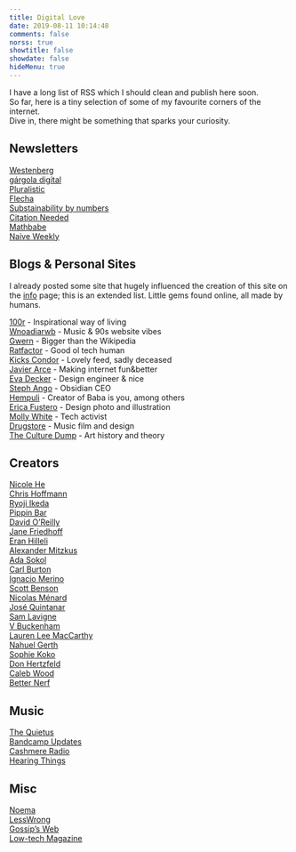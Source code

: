 ```yaml
---
title: Digital Love
date: 2019-08-11 10:14:48
comments: false
norss: true
showtitle: false
showdate: false
hideMenu: true
---
```


I have a long list of RSS which I should clean and publish here soon.  
So far, here is a tiny selection of some of my favourite corners of the internet.  
Dive in, there might be something that sparks your curiosity. 

## Newsletters

[Westenberg](https://joanwestenberg.com/)\
[gárgola digital](https://gargoladigital.substack.com/)\
[Pluralistic](https://pluralistic.net/)\
[Flecha](https://carmenpacheco.es/flecha-archivo/)\
[Substainability by numbers](https://www.sustainabilitybynumbers.com/)\
[Citation Needed](https://www.citationneeded.news//)\
[Mathbabe](https://mathbabe.org/)\
[Naive Weekly](https://www.naiveweekly.com/)

## Blogs & Personal Sites

I already posted some site that hugely influenced the creation of this site on the [info](/pages/info/) page; this is an extended list. Little gems found online, all made by humans.

[100r](https://100r.co/site/about_us.html) - Inspirational way of living\
[Wnoadiarwb](https://wnoadiarwb.us/) - Music & 90s website vibes\
[Gwern](https://gwern.net/index) - Bigger than the Wikipedia\
[Ratfactor](https://ratfactor.com/) - Good ol tech human\
[Kicks Condor](https://www.kickscondor.com/) - Lovely feed, sadly deceased\
[Javier Arce](https://javier.computer/) - Making internet fun&better \
[Eva Decker](https://eva.town/) - Design engineer & nice\
[Steph Ango](https://stephango.com/) - Obsidian CEO\
[Hempuli](https://www.hempuli.com/blog/) - Creator of Baba is you, among others\
[Erica Fustero](https://www.ericafustero.com/blog) - Design photo and illustration\
[Molly White](https://www.mollywhite.net/feed) - Tech activist\
[Drugstore](https://eldrugstore.substack.com/) - Music film and design\
[The Culture Dump](https://culturedump.substack.com/) - Art history and theory

## Creators

[Nicole He](https://nicole.pizza/)\
[Chris Hoffmann](https://uglystupidhonest.com/)\
[Ryoji Ikeda](https://www.ryojiikeda.com/)\
[Pippin Bar](https://pippinbarr.com/)\
[David O’Reilly](https://davidoreilly.com/)\
[Jane Friedhoff](https://janefriedhoff.com/)\
[Eran Hilleli](https://eranhilleli.com/)\
[Alexander Mitzkus](https://zuggamasta.de/)\
[Ada Sokol](https://adasokol.com/)\
[Carl Burton](https://www.carlburton.io/)\
[Ignacio Merino](https://ignaciomerino.com/)\
[Scott Benson](https://www.bombsfall.com/)\
[Nicolas Ménard](https://www.nicolasmenard.com/)\
[José Quintanar](https://www.josequintanar.com/)\
[Sam Lavigne](https://lav.io/)\
[V Buckenham](https://v21.io/blog/)\
[Lauren Lee MacCarthy](https://lauren-mccarthy.com/Info)\
[Nahuel Gerth](https://nahuelgerth.de/)\
[Sophie Koko](https://vimeo.com/sophiekokogate)\
[Don Hertzfeld](https://www.youtube.com/user/t1i1b/videos)\
[Caleb Wood](https://www.kbibwod.com/)\
[Better Nerf](https://www.hbruvry.com/)

## Music

[The Quietus](https://thequietus.com/)\
[Bandcamp Updates](https://daily.bandcamp.com/)\
[Cashmere Radio](https://cashmereradio.com/)\
[Hearing Things](https://www.hearingthings.co/)


## Misc

[Noema](https://www.noemamag.com/)\
[LessWrong](https://www.lesswrong.com/)\
[Gossip’s Web](https://gossipsweb.net/)\
[Low-tech Magazine](https://solar.lowtechmagazine.com/posts/)
